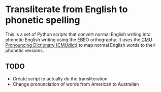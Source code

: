 # Transliterate from English to phonetic spelling

This is a set of Python scripts that convert normal English writing into phonetic English writing using the EBEO orthography. It uses the [CMU Pronouncing Dictionary (CMUdict)](http://www.speech.cs.cmu.edu/cgi-bin/cmudict?in=singing+beats) to map normal English words to their phonetic versions.

## TODO

* Create script to actually do the transliteration
* Change pronunciation of words from American to Australian
